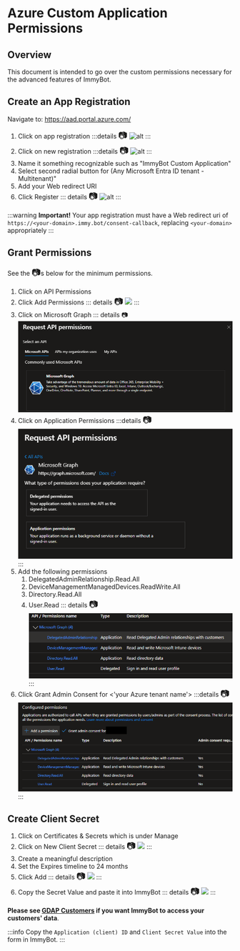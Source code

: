 # Azure Custom Application Permissions

## Overview
This document is intended to go over the custom permissions necessary for the advanced features of ImmyBot.

## Create an App Registration

Navigate to: <https://aad.portal.azure.com/>
1. Click on app registration
:::details <font style="font-size:20px">📷</font>
![alt](/.vitepress/images/2020-12-07-15-46-18.png)
:::
2. Click on new registration
:::details <font style="font-size:20px">📷</font>
![alt](/.vitepress/images/2020-12-07-15-47-07.png)
:::
3. Name it something recognizable such as "ImmyBot Custom Application"
4. Select second radial button for (Any Microsoft Entra ID tenant - Multitenant)"
5. Add your Web redirect URI
6. Click Register
::: details <font style="font-size:20px">📷</font>
![alt](/.vitepress/images/2022-12-12_10-42-55.png)
:::

:::warning
**Important!** Your app registration must have a Web redirect uri of `https://<your-domain>.immy.bot/consent-callback`, replacing `<your-domain>` appropriately
:::

## Grant Permissions

See the <font style="font-size:20px">📷</font>s below for the minimum permissions.
1. Click on API Permissions
2. Click Add Permissions
   ::: details <font style="font-size:20px">📷</font>
   ![](/.vitepress/images/2020-12-07-15-47-33.png)
   :::
3. Click on Microsoft Graph
   ::: details 📷
   ![alt text](MSGraph.png)
4. Click on Application Permissions
   :::details <font style="font-size:20px">📷</font>
   ![alt text](MSGraph-ApplicationPerms.png)
   :::
5. Add the following permissions
   1. DelegatedAdminRelationship.Read.All
   2. DeviceManagementManagedDevices.ReadWrite.All
   3. Directory.Read.All
   4. User.Read
   ::: details <font style="font-size:20px">📷</font>
   ![alt text](GranularPerms.png)
   :::
6. Click Grant Admin Consent for <'your Azure tenant name'>
   :::details <font style="font-size:20px">📷</font>
   ![alt text](GrantAdminPerms.png)
   :::


## Create Client Secret
1. Click on Certificates & Secrets which is under Manage
2. Click on New Client Secret
   ::: details <font style="font-size:20px">📷</font>
   ![](/.vitepress/images/2021-08-16-13-19-15.png)
   :::
3. Create a meaningful description
4. Set the Expires timeline to 24 months
5. Click Add
   ::: details <font style="font-size:20px">📷</font>
   ![](/.vitepress/images/2021-08-16-13-20-45.png)
   :::
6. Copy the Secret Value and paste it into ImmyBot
   ::: details <font style="font-size:20px">📷</font>
   ![](/.vitepress/images/2021-08-16-13-23-26.png)
   :::

**Please see [GDAP Customers](/Documentation/Integrations/azure-gdap-customer-management) if you want ImmyBot to access your customers' data**.

:::info
Copy the `Application (client) ID` and `Client Secret Value` into the form in ImmyBot.
:::